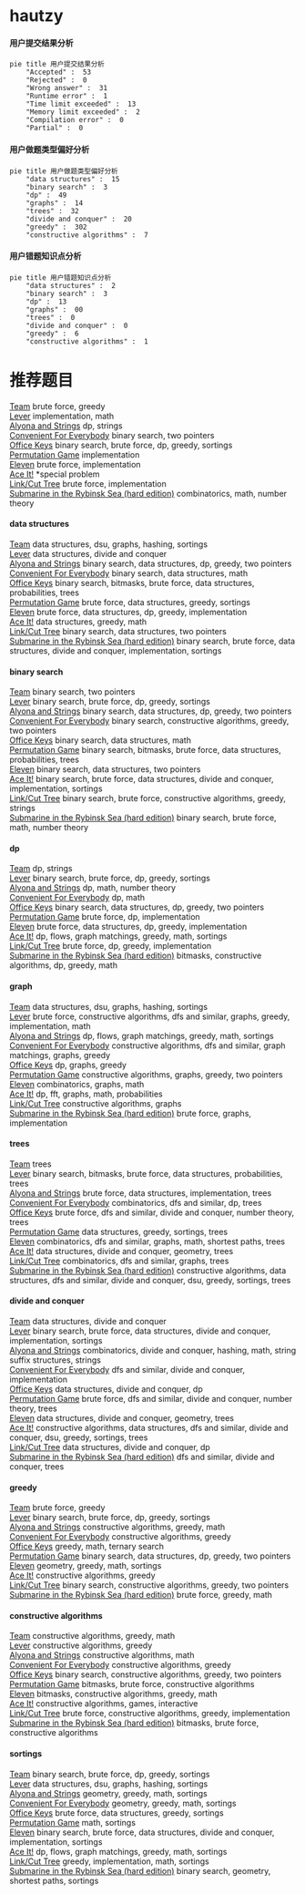 # hautzy
<!-- tabs:start -->
#### **用户提交结果分析**

```mermaid
pie title 用户提交结果分析
    "Accepted" :  53
    "Rejected" :  0
    "Wrong answer" :  31
    "Runtime error" :  1
    "Time limit exceeded" :  13
    "Memory limit exceeded" :  2
    "Compilation error" :  0
    "Partial" :  0
```
#### **用户做题类型偏好分析**

```mermaid
pie title 用户做题类型偏好分析
    "data structures" :  15
    "binary search" :  3
    "dp" :  49
    "graphs" :  14
    "trees" :  32
    "divide and conquer" :  20
    "greedy" :  302
    "constructive algorithms" :  7
```
#### **用户错题知识点分析**

```mermaid
pie title 用户错题知识点分析
    "data structures" :  2
    "binary search" :  3
    "dp" :  13
    "graphs" :  00
    "trees" :  0
    "divide and conquer" :  0
    "greedy" :  6
    "constructive algorithms" :  1
```
<!-- tabs:end -->
# 推荐题目
[Team](http://codeforces.com/problemset/problem/231/A)		brute force,
                        greedy		  
[Lever](http://codeforces.com/problemset/problem/376/A)		implementation,
                        math		  
[Alyona and Strings](http://codeforces.com/problemset/problem/682/D)		dp,
                        strings		  
[Convenient For Everybody](http://codeforces.com/problemset/problem/939/C)		binary search,
                        two pointers		  
[Office Keys](http://codeforces.com/problemset/problem/830/A)		binary search,
                        brute force,
                        dp,
                        greedy,
                        sortings		  
[Permutation Game](http://codeforces.com/problemset/problem/818/B)		implementation		  
[Eleven](http://codeforces.com/problemset/problem/918/A)		brute force,
                        implementation		  
[Ace It!](http://codeforces.com/problemset/problem/656/F)		*special problem		  
[Link/Cut Tree](http://codeforces.com/problemset/problem/614/A)		brute force,
                        implementation		  
[Submarine in the Rybinsk Sea (hard edition)](http://codeforces.com/problemset/problem/1195/D2)		combinatorics,
                        math,
                        number theory		  
<!-- tabs:start -->
#### **data structures**
[Team](http://codeforces.com/problemset/problem/190/E)		data structures,
                        dsu,
                        graphs,
                        hashing,
                        sortings		  
[Lever](http://codeforces.com/problemset/problem/549/F)		data structures,
                        divide and conquer		  
[Alyona and Strings](http://codeforces.com/problemset/problem/1492/C)		binary search,
                        data structures,
                        dp,
                        greedy,
                        two pointers		  
[Convenient For Everybody](http://codeforces.com/problemset/problem/1490/G)		binary search,
                        data structures,
                        math		  
[Office Keys](http://codeforces.com/problemset/problem/1479/D)		binary search,
                        bitmasks,
                        brute force,
                        data structures,
                        probabilities,
                        trees		  
[Permutation Game](http://codeforces.com/problemset/problem/1497/A)		brute force,
                        data structures,
                        greedy,
                        sortings		  
[Eleven](http://codeforces.com/problemset/problem/1491/C)		brute force,
                        data structures,
                        dp,
                        greedy,
                        implementation		  
[Ace It!](http://codeforces.com/problemset/problem/1492/B)		data structures,
                        greedy,
                        math		  
[Link/Cut Tree](http://codeforces.com/problemset/problem/1436/E)		binary search,
                        data structures,
                        two pointers		  
[Submarine in the Rybinsk Sea (hard edition)](http://codeforces.com/problemset/problem/1461/D)		binary search,
                        brute force,
                        data structures,
                        divide and conquer,
                        implementation,
                        sortings		  
#### **binary search**
[Team](http://codeforces.com/problemset/problem/939/C)		binary search,
                        two pointers		  
[Lever](http://codeforces.com/problemset/problem/830/A)		binary search,
                        brute force,
                        dp,
                        greedy,
                        sortings		  
[Alyona and Strings](http://codeforces.com/problemset/problem/1492/C)		binary search,
                        data structures,
                        dp,
                        greedy,
                        two pointers		  
[Convenient For Everybody](http://codeforces.com/problemset/problem/1463/D)		binary search,
                        constructive algorithms,
                        greedy,
                        two pointers		  
[Office Keys](http://codeforces.com/problemset/problem/1490/G)		binary search,
                        data structures,
                        math		  
[Permutation Game](http://codeforces.com/problemset/problem/1479/D)		binary search,
                        bitmasks,
                        brute force,
                        data structures,
                        probabilities,
                        trees		  
[Eleven](http://codeforces.com/problemset/problem/1436/E)		binary search,
                        data structures,
                        two pointers		  
[Ace It!](http://codeforces.com/problemset/problem/1461/D)		binary search,
                        brute force,
                        data structures,
                        divide and conquer,
                        implementation,
                        sortings		  
[Link/Cut Tree](http://codeforces.com/problemset/problem/1493/C)		binary search,
                        brute force,
                        constructive algorithms,
                        greedy,
                        strings		  
[Submarine in the Rybinsk Sea (hard edition)](http://codeforces.com/problemset/problem/1487/D)		binary search,
                        brute force,
                        math,
                        number theory		  
#### **dp**
[Team](http://codeforces.com/problemset/problem/682/D)		dp,
                        strings		  
[Lever](http://codeforces.com/problemset/problem/830/A)		binary search,
                        brute force,
                        dp,
                        greedy,
                        sortings		  
[Alyona and Strings](http://codeforces.com/problemset/problem/1350/B)		dp,
                        math,
                        number theory		  
[Convenient For Everybody](http://codeforces.com/problemset/problem/708/E)		dp,
                        math		  
[Office Keys](http://codeforces.com/problemset/problem/1492/C)		binary search,
                        data structures,
                        dp,
                        greedy,
                        two pointers		  
[Permutation Game](https://codeforces.com/contest/1457/problem/C)		brute force,
                        dp,
                        implementation		  
[Eleven](http://codeforces.com/problemset/problem/1491/C)		brute force,
                        data structures,
                        dp,
                        greedy,
                        implementation		  
[Ace It!](http://codeforces.com/problemset/problem/1437/C)		dp,
                        flows,
                        graph matchings,
                        greedy,
                        math,
                        sortings		  
[Link/Cut Tree](http://codeforces.com/problemset/problem/1499/B)		brute force,
                        dp,
                        greedy,
                        implementation		  
[Submarine in the Rybinsk Sea (hard edition)](http://codeforces.com/problemset/problem/1491/D)		bitmasks,
                        constructive algorithms,
                        dp,
                        greedy,
                        math		  
#### **graph**
[Team](http://codeforces.com/problemset/problem/190/E)		data structures,
                        dsu,
                        graphs,
                        hashing,
                        sortings		  
[Lever](http://codeforces.com/problemset/problem/1487/C)		brute force,
                        constructive algorithms,
                        dfs and similar,
                        graphs,
                        greedy,
                        implementation,
                        math		  
[Alyona and Strings](http://codeforces.com/problemset/problem/1437/C)		dp,
                        flows,
                        graph matchings,
                        greedy,
                        math,
                        sortings		  
[Convenient For Everybody](http://codeforces.com/problemset/problem/1470/D)		constructive algorithms,
                        dfs and similar,
                        graph matchings,
                        graphs,
                        greedy		  
[Office Keys](http://codeforces.com/problemset/problem/1476/C)		dp,
                        graphs,
                        greedy		  
[Permutation Game](http://codeforces.com/problemset/problem/1304/D)		constructive algorithms,
                        graphs,
                        greedy,
                        two pointers		  
[Eleven](http://codeforces.com/problemset/problem/1475/C)		combinatorics,
                        graphs,
                        math		  
[Ace It!](http://codeforces.com/problemset/problem/553/E)		dp,
                        fft,
                        graphs,
                        math,
                        probabilities		  
[Link/Cut Tree](http://codeforces.com/problemset/problem/1495/C)		constructive algorithms,
                        graphs		  
[Submarine in the Rybinsk Sea (hard edition)](http://codeforces.com/problemset/problem/1510/K)		brute force,
                        graphs,
                        implementation		  
#### **trees**
[Team](http://codeforces.com/problemset/problem/840/E)		trees		  
[Lever](http://codeforces.com/problemset/problem/1479/D)		binary search,
                        bitmasks,
                        brute force,
                        data structures,
                        probabilities,
                        trees		  
[Alyona and Strings](http://codeforces.com/problemset/problem/1511/C)		brute force,
                        data structures,
                        implementation,
                        trees		  
[Convenient For Everybody](http://codeforces.com/problemset/problem/1499/F)		combinatorics,
                        dfs and similar,
                        dp,
                        trees		  
[Office Keys](http://codeforces.com/problemset/problem/1491/E)		brute force,
                        dfs and similar,
                        divide and conquer,
                        number theory,
                        trees		  
[Permutation Game](http://codeforces.com/problemset/problem/1466/D)		data structures,
                        greedy,
                        sortings,
                        trees		  
[Eleven](http://codeforces.com/problemset/problem/1495/D)		combinatorics,
                        dfs and similar,
                        graphs,
                        math,
                        shortest paths,
                        trees		  
[Ace It!](http://codeforces.com/problemset/problem/1303/G)		data structures,
                        divide and conquer,
                        geometry,
                        trees		  
[Link/Cut Tree](http://codeforces.com/problemset/problem/1454/E)		combinatorics,
                        dfs and similar,
                        graphs,
                        trees		  
[Submarine in the Rybinsk Sea (hard edition)](http://codeforces.com/problemset/problem/1494/D)		constructive algorithms,
                        data structures,
                        dfs and similar,
                        divide and conquer,
                        dsu,
                        greedy,
                        sortings,
                        trees		  
#### **divide and conquer**
[Team](http://codeforces.com/problemset/problem/549/F)		data structures,
                        divide and conquer		  
[Lever](http://codeforces.com/problemset/problem/1461/D)		binary search,
                        brute force,
                        data structures,
                        divide and conquer,
                        implementation,
                        sortings		  
[Alyona and Strings](http://codeforces.com/problemset/problem/1466/G)		combinatorics,
                        divide and conquer,
                        hashing,
                        math,
                        string suffix structures,
                        strings		  
[Convenient For Everybody](http://codeforces.com/problemset/problem/1490/D)		dfs and similar,
                        divide and conquer,
                        implementation		  
[Office Keys](https://codeforces.com/contest/1483/problem/C)		data structures,
                        divide and conquer,
                        dp		  
[Permutation Game](http://codeforces.com/problemset/problem/1491/E)		brute force,
                        dfs and similar,
                        divide and conquer,
                        number theory,
                        trees		  
[Eleven](http://codeforces.com/problemset/problem/1303/G)		data structures,
                        divide and conquer,
                        geometry,
                        trees		  
[Ace It!](http://codeforces.com/problemset/problem/1494/D)		constructive algorithms,
                        data structures,
                        dfs and similar,
                        divide and conquer,
                        dsu,
                        greedy,
                        sortings,
                        trees		  
[Link/Cut Tree](http://codeforces.com/problemset/problem/1482/E)		data structures,
                        divide and conquer,
                        dp		  
[Submarine in the Rybinsk Sea (hard edition)](http://codeforces.com/problemset/problem/566/C)		dfs and similar,
                        divide and conquer,
                        trees		  
#### **greedy**
[Team](http://codeforces.com/problemset/problem/231/A)		brute force,
                        greedy		  
[Lever](http://codeforces.com/problemset/problem/830/A)		binary search,
                        brute force,
                        dp,
                        greedy,
                        sortings		  
[Alyona and Strings](http://codeforces.com/problemset/problem/803/C)		constructive algorithms,
                        greedy,
                        math		  
[Convenient For Everybody](https://codeforces.com/contest/483/problem/C)		constructive algorithms,
                        greedy		  
[Office Keys](https://codeforces.com/contest/1434/problem/C)		greedy,
                        math,
                        ternary search		  
[Permutation Game](http://codeforces.com/problemset/problem/1492/C)		binary search,
                        data structures,
                        dp,
                        greedy,
                        two pointers		  
[Eleven](https://codeforces.com/contest/1496/problem/C)		geometry,
                        greedy,
                        math,
                        sortings		  
[Ace It!](http://codeforces.com/problemset/problem/1493/A)		constructive algorithms,
                        greedy		  
[Link/Cut Tree](http://codeforces.com/problemset/problem/1463/D)		binary search,
                        constructive algorithms,
                        greedy,
                        two pointers		  
[Submarine in the Rybinsk Sea (hard edition)](http://codeforces.com/problemset/problem/1462/C)		brute force,
                        greedy,
                        math		  
#### **constructive algorithms**
[Team](http://codeforces.com/problemset/problem/803/C)		constructive algorithms,
                        greedy,
                        math		  
[Lever](https://codeforces.com/contest/483/problem/C)		constructive algorithms,
                        greedy		  
[Alyona and Strings](https://codeforces.com/contest/967/problem/E)		constructive algorithms,
                        math		  
[Convenient For Everybody](http://codeforces.com/problemset/problem/1493/A)		constructive algorithms,
                        greedy		  
[Office Keys](http://codeforces.com/problemset/problem/1463/D)		binary search,
                        constructive algorithms,
                        greedy,
                        two pointers		  
[Permutation Game](https://codeforces.com/contest/1456/problem/B)		bitmasks,
                        brute force,
                        constructive algorithms		  
[Eleven](http://codeforces.com/problemset/problem/1492/D)		bitmasks,
                        constructive algorithms,
                        greedy,
                        math		  
[Ace It!](https://codeforces.com/contest/1504/problem/D)		constructive algorithms,
                        games,
                        interactive		  
[Link/Cut Tree](https://codeforces.com/contest/1483/problem/A)		brute force,
                        constructive algorithms,
                        greedy,
                        implementation		  
[Submarine in the Rybinsk Sea (hard edition)](https://codeforces.com/contest/1457/problem/D)		bitmasks,
                        brute force,
                        constructive algorithms		  
#### **sortings**
[Team](http://codeforces.com/problemset/problem/830/A)		binary search,
                        brute force,
                        dp,
                        greedy,
                        sortings		  
[Lever](http://codeforces.com/problemset/problem/190/E)		data structures,
                        dsu,
                        graphs,
                        hashing,
                        sortings		  
[Alyona and Strings](https://codeforces.com/contest/1496/problem/C)		geometry,
                        greedy,
                        math,
                        sortings		  
[Convenient For Everybody](http://codeforces.com/problemset/problem/1495/A)		geometry,
                        greedy,
                        math,
                        sortings		  
[Office Keys](http://codeforces.com/problemset/problem/1497/A)		brute force,
                        data structures,
                        greedy,
                        sortings		  
[Permutation Game](http://codeforces.com/problemset/problem/1427/A)		math,
                        sortings		  
[Eleven](http://codeforces.com/problemset/problem/1461/D)		binary search,
                        brute force,
                        data structures,
                        divide and conquer,
                        implementation,
                        sortings		  
[Ace It!](http://codeforces.com/problemset/problem/1437/C)		dp,
                        flows,
                        graph matchings,
                        greedy,
                        math,
                        sortings		  
[Link/Cut Tree](http://codeforces.com/problemset/problem/1473/A)		greedy,
                        implementation,
                        math,
                        sortings		  
[Submarine in the Rybinsk Sea (hard edition)](http://codeforces.com/problemset/problem/1486/B)		binary search,
                        geometry,
                        shortest paths,
                        sortings		  
<!-- tabs:end -->
